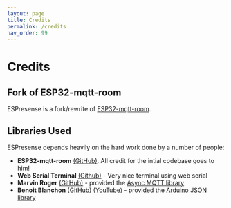 ```yaml
---
layout: page
title: Credits
permalink: /credits
nav_order: 99
---
```


# Credits

## Fork of ESP32-mqtt-room

ESPresense is a fork/rewrite of [ESP32-mqtt-room](https://jptrsn.github.io/ESP32-mqtt-room).

## Libraries Used

ESPresense depends heavily on the hard work done by a number of people:

* **ESP32-mqtt-room** [(GitHub)](https://jptrsn.github.io/ESP32-mqtt-room/index.html#credits). All credit for the intial codebase goes to him!
* **Web Serial Terminal** [(Github)](https://github.com/rafaelaroca/web-serial-terminal) - Very nice terminal using web serial
* **Marvin Roger** [(GitHub)](https://github.com/marvinroger) - provided the [Async MQTT library](http://marvinroger.viewdocs.io/async-mqtt-client/)
* **Benoit Blanchon** [(GitHub)](https://github.com/bblanchon) [(YouTube)](https://www.youtube.com/channel/UC8HZRqN4wfytHfRGMLUQWkQ) - provided the [Arduino JSON library](https://arduinojson.org/)

